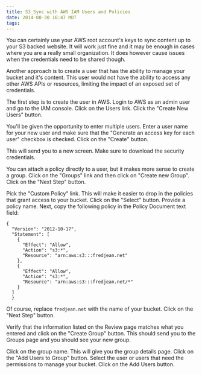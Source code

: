 ```yaml
---
title: S3_Sync with AWS IAM Users and Policies
date: 2014-08-30 16:47 MDT
tags:
---
```


You can certainly use your AWS root account's keys to sync content up to
your S3 backed website. It will work just fine and it may be enough in
cases where you are a really small organization. It does however cause
issues when the credentials need to be shared though.

Another approach is to create a user that has the ability to manage your
bucket and it's content. This user would not have the ability to access
any other AWS APIs or resources, limiting the impact of an exposed set
of credentials.

The first step is to create the user in AWS. Login to AWS as an admin
user and go to the IAM console. Click on the Users link. Click the
"Create New Users" button.

You'll be given the opportunity to enter multiple users. Enter a user
name for your new user and make sure that the "Generate an access key
for each user" checkbox is checked. Click on the "Create" button.

This will send you to a new screen. Make sure to download the security
credentials.

You can attach a policy directly to a user, but it makes more sense to
create a group. Click on the "Groups" link and then click on "Create new
Group". Click on the "Next Step" button.

Pick the "Custom Policy" link. This will make it easier to drop in the
policies that grant access to your bucket. Click on the "Select" button.
Provide a policy name. Next, copy the following policy in the Policy
Document text field:

```
{
  "Version": "2012-10-17",
  "Statement": [
    {
      "Effect": "Allow",
      "Action": "s3:*",
      "Resource": "arn:aws:s3:::fredjean.net"
    },
    {
      "Effect": "Allow",
      "Action": "s3:*",
      "Resource": "arn:aws:s3:::fredjean.net/*"
    }
  ]
  }
  ```

  Of course, replace ```fredjean.net``` with the name of your bucket.
  Click on the "Next Step" button.

  Verify that the information listed on the Review page matches what you
  entered and click on the "Create Group" button. This should send you
  to the Groups page and you should see your new group.

  Click on the group name. This will give you the group details page.
  Click on the "Add Users to Group" button. Select the user or users
  that need the permissions to manage your bucket. Click on the Add
  Users button.


